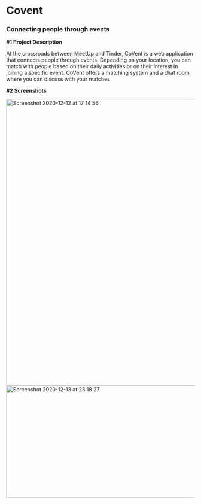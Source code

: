 
# Covent 
### Connecting people through events

<b>#1 Project Description</b>

At the crossroads between MeetUp and Tinder, CoVent is a web application that connects people through events. Depending on your location, you can match with people based on their daily activities or on their interest in joining a specific event. CoVent offers a matching system and a chat room where you can discuss with your matches

<b>#2 Screenshots</b>

<img width="766" alt="Screenshot 2020-12-12 at 17 14 56" src="https://user-images.githubusercontent.com/31804969/102025732-45308e00-3d9a-11eb-9b03-ec61926554fa.png">

<img width="600" height="300" alt="Screenshot 2020-12-13 at 23 18 27" src="https://user-images.githubusercontent.com/31804969/102025704-1ca89400-3d9a-11eb-8d5a-640ab6b62459.png">



